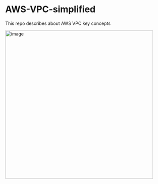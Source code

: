 # AWS-VPC-simplified
This repo describes about AWS VPC key concepts


<img width="468" alt="image" src="https://user-images.githubusercontent.com/14869837/115114132-0a1ab300-9f64-11eb-98f0-31eb9b3c36a4.png">
